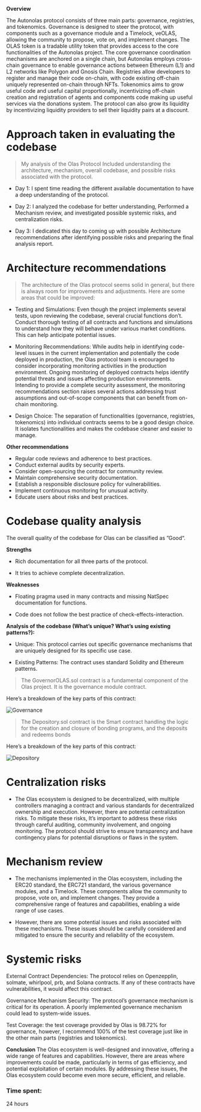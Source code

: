 **Overview**

The Autonolas protocol consists of three main parts: governance, registries, and tokenomics. Governance is designed to steer the protocol, with components such as a governance module and a Timelock, veOLAS, allowing the community to propose, vote on, and implement changes. The OLAS token is a tradable utility token that provides access to the core functionalities of the Autonolas project. The core governance coordination mechanisms are anchored on a single chain, but Autonolas employs cross-chain governance to enable governance actions between Ethereum (L1) and L2 networks like Polygon and Gnosis Chain. Registries allow developers to register and manage their code on-chain, with code existing off-chain uniquely represented on-chain through NFTs. Tokenomics aims to grow useful code and useful capital proportionally, incentivizing off-chain creation and registration of agents and components code making up useful services via the donations system. The protocol can also grow its liquidity by incentivizing liquidity providers to sell their liquidity pairs at a discount.
 
# Approach taken in evaluating the codebase

> My analysis of the Olas Protocol Included understanding the architecture, mechanism, overall codebase, and possible risks associated with the protocol.

- Day 1: I spent time reading the different available documentation to have a deep understanding of the protocol. 

- Day 2: I analyzed the codebase for better understanding, Performed a Mechanism review, and investigated possible systemic risks, and centralization risks. 

- Day 3: I dedicated this day to coming up with possible Architecture recommendations after identifying possible risks and preparing the final analysis report.
 
# Architecture recommendations

> The architecture of the Olas protocol seems solid in general, but there is always room for improvements and adjustments. Here are some areas that could be improved:

- Testing and Simulations: Even though the project implements several tests, upon reviewing the codebase, several crucial functions don’t. Conduct thorough testing of all contracts and functions and simulations to understand how they will behave under various market conditions. This can help anticipate potential issues.

- Monitoring Recommendations: While audits help in identifying code-level issues in the current implementation and potentially the code deployed in production, the Olas protocol team is encouraged to consider incorporating monitoring activities in the production environment. Ongoing monitoring of deployed contracts helps identify potential threats and issues affecting production environments. Intending to provide a complete security assessment, the monitoring recommendations section raises several actions addressing trust assumptions and out-of-scope components that can benefit from on-chain monitoring.

- Design Choice: The separation of functionalities (governance, registries, tokenomics) into individual contracts seems to be a good design choice. It isolates functionalities and makes the codebase cleaner and easier to manage.


**Other recommendations**
 
- Regular code reviews and adherence to best practices.
- Conduct external audits by security experts.
- Consider open-sourcing the contract for community review.
- Maintain comprehensive security documentation.
- Establish a responsible disclosure policy for vulnerabilities.
- Implement continuous monitoring for unusual activity.
- Educate users about risks and best practices.
 
# Codebase quality analysis

The overall quality of the codebase for Olas can be classified as ”Good“.
 
**Strengths**

- Rich documentation for all three parts of the protocol.
 
- It tries to achieve complete decentralization. 
 
**Weaknesses**

- Floating pragma used in many contracts and missing NatSpec documentation for functions.
 
- Code does not follow the best practice of check-effects-interaction.

**Analysis of the codebase (What’s unique? What’s using existing patterns?):**
 
- Unique: This protocol carries out specific governance mechanisms that are uniquely designed for its specific use case.
 
- Existing Patterns: The contract uses standard Solidity and Ethereum patterns.


> The GovernorOLAS.sol contract is a fundamental component of the Olas project. It is
 the governance module contract.

Here’s a breakdown of the key parts of this contract: 

![Governance](https://github.com/jauvany/jauvany/assets/16118635/a80b5e0a-f243-442b-b889-1d79fdff7aaa)

> The Depository.sol contract is the Smart contract handling the logic for the creation and closure of bonding programs, and the deposits and redeems bonds

Here’s a breakdown of the key parts of this contract:

![Depository](https://github.com/jauvany/jauvany/assets/16118635/ebb54178-79fc-4746-991a-344817c663ab)

# Centralization risks
 
- The Olas ecosystem is designed to be decentralized, with multiple controllers managing a contract and various standards for decentralized ownership and execution. However, there are potential centralization risks. To mitigate these risks, It’s important to address these risks through careful auditing, community involvement, and ongoing monitoring. The protocol should strive to ensure transparency and have contingency plans for potential disruptions or flaws in the system.

# Mechanism review
 
- The mechanisms implemented in the Olas ecosystem, including the ERC20 standard, the ERC721 standard, the various governance modules, and a Timelock. These components allow the community to propose, vote on, and implement changes. They provide a comprehensive range of features and capabilities, enabling a wide range of use cases.
 
- However, there are some potential issues and risks associated with these mechanisms. These issues should be carefully considered and mitigated to ensure the security and reliability of the ecosystem.
 

# Systemic risks
 
External Contract Dependencies: The protocol relies on Openzepplin, solmate, whirlpool, prb, and Solana contracts. If any of these contracts have vulnerabilities, it would affect this contract.

 Governance Mechanism Security: The protocol’s governance mechanism is critical for its operation. A poorly implemented governance mechanism could lead to system-wide issues.

 Test Coverage: the test coverage provided by Olas is 98.72%  for governance, however, I recommend 100% of the test coverage just like in the other main parts (registries and tokenomics).

**Conclusion**
 The Olas ecosystem is well-designed and innovative, offering a wide range of features and capabilities. However, there are areas where improvements could be made, particularly in terms of gas efficiency, and potential exploitation of certain modules. By addressing these issues, the Olas ecosystem could become even more secure, efficient, and reliable.




### Time spent:
24 hours